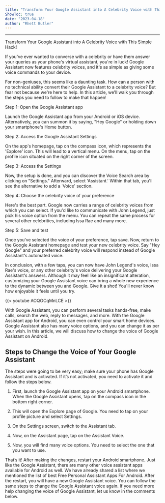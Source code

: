 ```yaml
---
title: "Transform Your Google Assistant into A Celebrity Voice with This Simple Hack!"
ShowToc: true 
date: "2023-04-18"
author: "Rhett Butler"
---
```

*****
Transform Your Google Assistant into A Celebrity Voice with This Simple Hack!

If you've ever wanted to converse with a celebrity or have them answer your queries as your phone's virtual assistant, you're in luck! Google Assistant now features celebrity voices, and it's as simple as giving some voice commands to your device.

For non-geniuses, this seems like a daunting task. How can a person with no technical ability convert their Google Assistant to a celebrity voice? But fear not because we're here to help. In this article, we'll walk you through the steps you need to follow to make that happen!

Step 1: Open the Google Assistant app

Launch the Google Assistant app from your Android or iOS device. Alternatively, you can summon it by saying, "Hey Google" or holding down your smartphone's Home button.

Step 2: Access the Google Assistant Settings

On the app's homepage, tap on the compass icon, which represents the 'Explore' icon. This will lead to a vertical menu. On the menu, tap on the profile icon situated on the right corner of the screen.

Step 3: Access the Settings

Now, the setup is done, and you can discover the Voice Search area by clicking on "Settings." Afterward, select 'Assistant.' Within that tab, you'll see the alternative to add a 'Voice' section.

Step 4: Choose the celebrity voice of your preference

Here's the best part. Google now carries a range of celebrity voices from which you can select. If you'd like to communicate with John Legend, just pick his voice option from the menu. You can repeat the same process for several other celebrities, including Issa Rae and many more.

Step 5: Save and test

Once you've selected the voice of your preference, tap save. Now, return to the Google Assistant homepage and test your new celebrity voice. Say "Hey Google" and your preferred celebrity voice will respond instead of Google Assistant's automated voice.

In conclusion, with a few taps, you can now have John Legend's voice, Issa Rae's voice, or any other celebrity's voice delivering your Google Assistant's answers. Although it may feel like an insignificant alteration, customizing your Google Assistant voice can bring a whole new experience to the dynamic between you and Google. Give it a shot! You'll never know how enjoyable it feels until you try.

{{< youtube AOQOCqMnLCE >}} 



With Google Assistant, you can perform several tasks hands-free, make calls, search the web, reply to messages, and more. With the Google Assistant app for Android, you can even control your smart home devices.
Google Assistant also has many voice options, and you can change it as per your wish. In this article, we will discuss how to change the voice of Google Assistant on Android.

 
## Steps to Change the Voice of Your Google Assistant


The steps were going to be very easy; make sure your phone has Google Assistant and is activated. If it’s not activated, you need to activate it and follow the steps below.
1. First, launch the Google Assistant app on your Android smartphone. When the Google Assistant opens, tap on the compass icon in the bottom right corner.

2. This will open the Explore page of Google. You need to tap on your profile picture and select Settings.

3. On the Settings screen, switch to the Assistant tab.
4. Now, on the Assistant page, tap on the Assistant Voice.

5. Now, you will find many voice options. You need to select the one that you want to use.

That’s it! After making the changes, restart your Android smartphone. Just like the Google Assistant, there are many other voice assistant apps available for Android as well. We have already shared a list where we mentioned the list of best Free Personal Assistant Apps For Android.
After the restart, you will have a new Google Assistant voice. You can follow the same steps to change the Google Assistant voice again. If you need more help changing the voice of Google Assistant, let us know in the comments below.




